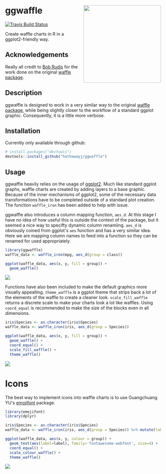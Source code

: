 # ggwaffle <img src="man/figures/sticker.png" align="right" width=250/>

[![Travis Build
Status](https://travis-ci.org/liamgilbey/ggwaffle.svg?branch=master)](https://travis-ci.org/liamgilbey/ggwaffle)

Create waffle charts in R in a ggplot2-friendly way.

##  Acknowledgements
Really all credit to [Bob Rudis](https://github.com/hrbrmstr) for the work done on the original [waffle package](https://github.com/hrbrmstr/waffle). 

## Description
ggwaffle is designed to work in a very similar way to the original [waffle package](https://github.com/hrbrmstr/waffle), while being slightly closer to the workflow of a standard ggplot graphic. Consequently, it is a little more verbose.

## Installation
Currently only available through github: 
```r
# install.packages("devtools")
devtools::install_github("hathawayj/ggwaffle")
```

## Usage
ggwaffle heavily relies on the usage of [ggplot2](https://github.com/tidyverse/ggplot2). Much like standard ggplot graphs, waffle charts are created by adding layers to a base graphic.
Because of the inner mechanisms of ggplot2, some of the necessary data transformations have to be completed outside of a standard plot creation. The function `waffle_iron` has been added to help with issue.

ggwaffle also introduces a column mapping function, `aes_d`. At this stage I have no idea of how useful this is outside the context of the package, but it seemed a nice way to specifty dynamic column renamiing.
`aes_d` is obviously coined from ggplot's `aes` function and has a very similar idea. Here we are mapping column names to feed into a function so they can be renamed for used appropriately.
```r
library(ggwaffle)
waffle_data <- waffle_iron(mpg, aes_d(group = class))

ggplot(waffle_data, aes(x, y, fill = group)) + 
  geom_waffle()
```
![](https://github.com/liamgilbey/ggwaffle/raw/master/man/figures/README-example1.png)

Functions have also been included to make the default graphics more visually appealling.
``theme_waffle`` is a ggplot theme that strips back a lot of the elements of the waffle to create a cleaner look. ``scale_fill_waffle`` returns a discrete scale to make your charts look a lot like waffles.
Using ``coord_equal`` is recommended to make the size of the blocks even in all dimensions.

```r
iris$Species <- as.character(iris$Species)
waffle_data <- waffle_iron(iris, aes_d(group = Species))

ggplot(waffle_data, aes(x, y, fill = group)) + 
  geom_waffle() + 
  coord_equal() + 
  scale_fill_waffle() + 
  theme_waffle()
```
![](https://github.com/liamgilbey/ggwaffle/raw/master/man/figures/README-example2.png)

# Icons

The best way to implement icons into waffle charts is to use Guangchuang YU's [emojifont](https://cran.r-project.org/web/packages/emojifont/vignettes/emojifont.html) package. 

```r
library(emojifont)  
library(dplyr)

iris$Species <- as.character(iris$Species)
waffle_data <- waffle_iron(iris, aes_d(group = Species)) %>% mutate(label = fontawesome('fa-twitter'))

ggplot(waffle_data, aes(x, y, colour = group)) + 
  geom_text(aes(label=label), family='fontawesome-webfont', size=4) +
  coord_equal() + 
  scale_colour_waffle() + 
  theme_waffle()  
```
![](https://github.com/liamgilbey/ggwaffle/raw/master/man/figures/README-example3.png)
